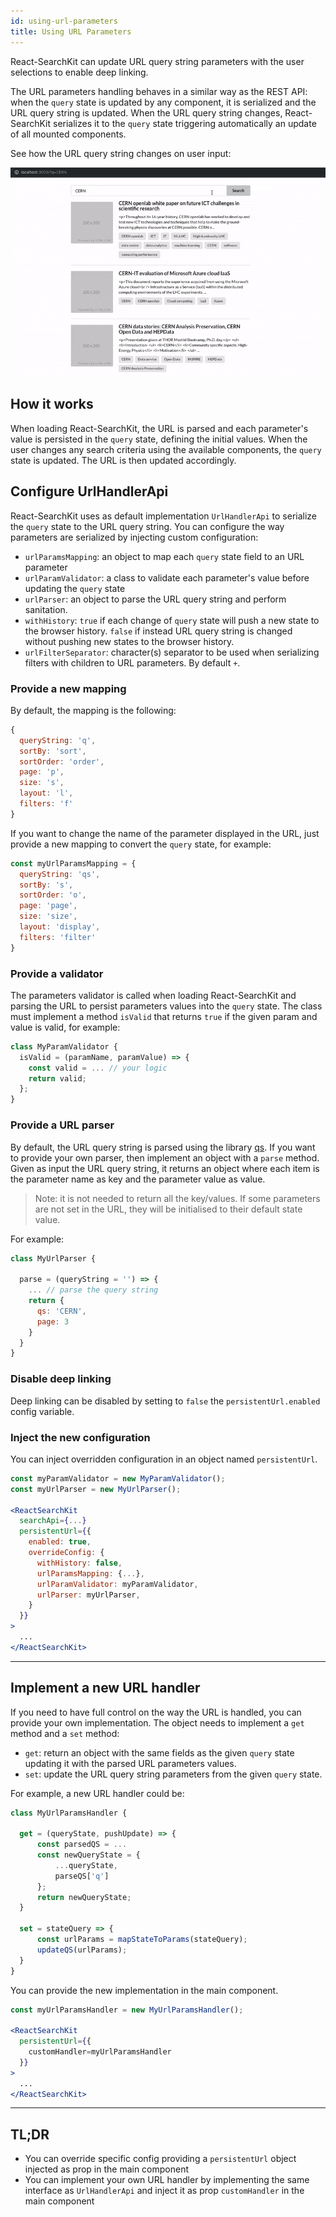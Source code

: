 ```yaml
---
id: using-url-parameters
title: Using URL Parameters
---
```


React-SearchKit can update URL query string parameters with the user selections to enable deep linking.

The URL parameters handling behaves in a similar way as the REST API: when the `query` state is updated by any component, it is serialized and the URL query string is updated.
When the URL query string changes, React-SearchKit serializes it to the `query` state triggering automatically an update of all mounted components.

See how the URL query string changes on user input:

![Screenshot showing the URL parameters](assets/url_params.gif)

## How it works

When loading React-SearchKit, the URL is parsed and each parameter's value is persisted in the `query` state, defining the initial values.
When the user changes any search criteria using the available components, the `query` state is updated. The URL is then updated accordingly.

## Configure UrlHandlerApi

React-SearchKit uses as default implementation `UrlHandlerApi` to serialize the `query` state to the URL query string.
You can configure the way parameters are serialized by injecting custom configuration:

* `urlParamsMapping`: an object to map each `query` state field to an URL parameter
* `urlParamValidator`: a class to validate each parameter's value before updating the `query` state
* `urlParser`: an object to parse the URL query string and perform sanitation.
* `withHistory`: `true` if each change of `query` state will push a new state to the browser history. `false` if instead URL query string is changed without pushing new states to the browser history.
* `urlFilterSeparator`: character(s) separator to be used when serializing filters with children to URL parameters. By default `+`.

### Provide a new mapping

By default, the mapping is the following:
```js
{
  queryString: 'q',
  sortBy: 'sort',
  sortOrder: 'order',
  page: 'p',
  size: 's',
  layout: 'l',
  filters: 'f'
}
```

If you want to change the name of the parameter displayed in the URL, just provide a new mapping to convert the `query` state, for example:

```js
const myUrlParamsMapping = {
  queryString: 'qs',
  sortBy: 's',
  sortOrder: 'o',
  page: 'page',
  size: 'size',
  layout: 'display',
  filters: 'filter'
}
```

### Provide a validator

The parameters validator is called when loading React-SearchKit and parsing the URL to persist parameters values into the `query` state.
The class must implement a method `isValid` that returns `true` if the given param and value is valid, for example:

```js
class MyParamValidator {
  isValid = (paramName, paramValue) => {
    const valid = ... // your logic
    return valid;
  };
}
```

### Provide a URL parser

By default, the URL query string is parsed using the library [qs](https://github.com/ljharb/qs). If you want to provide your own parser, then implement an object with a `parse` method. Given as input the URL query string, it returns an object where each item is the parameter name as key and the parameter value as value.

> Note: it is not needed to return all the key/values. If some parameters are not set in the URL, they will be initialised to their default state value.

For example:

```js
class MyUrlParser {

  parse = (queryString = '') => {
    ... // parse the query string
    return {
      qs: 'CERN',
      page: 3
    }
  }
}
```

### Disable deep linking

Deep linking can be disabled by setting to `false` the `persistentUrl.enabled` config variable.

### Inject the new configuration

You can inject overridden configuration in an object named `persistentUrl`.

```jsx
const myParamValidator = new MyParamValidator();
const myUrlParser = new MyUrlParser();

<ReactSearchKit
  searchApi={...}
  persistentUrl={{
    enabled: true,
    overrideConfig: {
      withHistory: false,
      urlParamsMapping: {...},
      urlParamValidator: myParamValidator,
      urlParser: myUrlParser,
    }
  }}
>
  ...
</ReactSearchKit>
```

---

## Implement a new URL handler

If you need to have full control on the way the URL is handled, you can provide your own implementation.
The object needs to implement a `get` method and a `set` method:

* `get`: return an object with the same fields as the given `query` state updating it with the parsed URL parameters values.
* `set`: update the URL query string parameters from the given `query` state.

For example, a new URL handler could be:

```js
class MyUrlParamsHandler {

  get = (queryState, pushUpdate) => {
      const parsedQS = ...
      const newQueryState = {
          ...queryState,
          parseQS['q']
      };
      return newQueryState;
  }

  set = stateQuery => {
      const urlParams = mapStateToParams(stateQuery);
      updateQS(urlParams);
  }
}
```

You can provide the new implementation in the main component.

```jsx
const myUrlParamsHandler = new MyUrlParamsHandler();

<ReactSearchKit
  persistentUrl={{
    customHandler=myUrlParamsHandler
  }}
>
  ...
</ReactSearchKit>
```

---

## TL;DR

* You can override specific config providing a `persistentUrl` object injected as prop in the main component
* You can implement your own URL handler by implementing the same interface as `UrlHandlerApi` and inject it as prop `customHandler` in the main component

